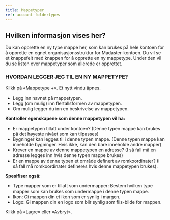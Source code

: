 ```yaml
---
title: Mappetyper
ref: account-foldertypes
---
```


## Hvilken informasjon vises her?
Du kan opprette en ny type mappe her, som kan brukes på hele kontoen for å opprette en egnet organisasjonsstruktur for Madaster-kontoen. Du vil se et knappefelt med knappen for å opprette en ny mappetype. Under den vil du se listen over mappetyper som allerede er opprettet.

### HVORDAN LEGGER JEG TIL EN NY MAPPETYPE?
Klikk på «Mappetype +». Et nytt vindu åpnes.

- Legg inn navnet på mappetypen.
- Legg (om mulig) inn flertallsformen av mappetypen.
- Om mulig legger du inn en beskrivelse av mappetypen.

**Kontroller egenskapene som denne mappetypen vil ha:**

- Er mappetypen tillatt under kontoen? (Denne typen mappe kan brukes på det høyeste nivået som kan tilpasses)
- Bygninger kan legges til i denne typen mappe. (Denne typen mappe kan inneholde bygninger. Hvis ikke, kan den bare inneholde andre mapper)
- Krever en mappe av denne mappetypen en adresse? (I så fall må en adresse legges inn hvis denne typen mappe brukes)
- Er en mappe av denne typen et område definert av romkoordinater? (I så fall må romkoordinater defineres hvis denne mappetypen brukes).

**Spesifiser også:**

- Type mapper som er tillatt som undermapper: Bestem hvilken type mapper som kan brukes som undermappe i denne typen mappe.
- Ikon: Gi mappen din et ikon som er synlig i margen.
- Logo: Gi mappen din en logo som blir synlig som flis-bilde for mappen.

Klikk på «Lagre» eller «Avbryt».
